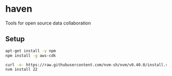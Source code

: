 # haven
Tools for open source data collaboration

## Setup

```bash
apt-get install -y npm
npm install -g aws-cdk

curl -o- https://raw.githubusercontent.com/nvm-sh/nvm/v0.40.0/install.sh | bash
nvm install 22
```
